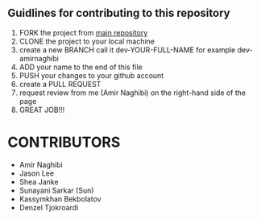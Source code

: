 ## Guidlines for contributing to this repository


1. FORK the project from [main repository](https://github.com/sfusurge/DegreeNavigator)
2. CLONE the project to your local machine
3. create a new BRANCH call it dev-YOUR-FULL-NAME for example dev-amirnaghibi
4. ADD your name to the end of this file
5. PUSH your changes to your github account
6. create a PULL REQUEST
7. request review from me (Amir Naghibi) on the right-hand side of the page
8. GREAT JOB!!!







# CONTRIBUTORS
- Amir Naghibi
- Jason Lee
- Shea Janke
- Sunayani Sarkar (Sun)
- Kassymkhan Bekbolatov
- Denzel Tjokroardi
